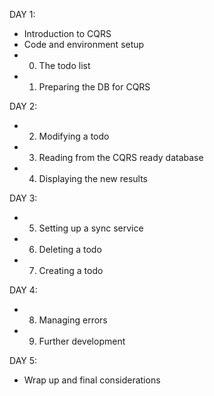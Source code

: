 DAY 1:
* Introduction to CQRS
* Code and environment setup
* 0. The todo list 
* 1. Preparing the DB for CQRS

DAY 2:
* 2. Modifying a todo
* 3. Reading from the CQRS ready database
* 4. Displaying the new results

DAY 3:
* 5. Setting up a sync service
* 6. Deleting a todo
* 7. Creating a todo

DAY 4:
* 8. Managing errors
* 9. Further development

DAY 5:
* Wrap up and final considerations
